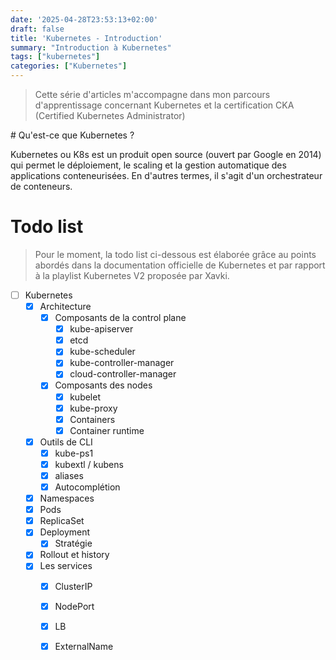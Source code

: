 ```yaml
---
date: '2025-04-28T23:53:13+02:00'
draft: false
title: 'Kubernetes - Introduction'
summary: "Introduction à Kubernetes"
tags: ["kubernetes"]
categories: ["Kubernetes"]
---
```


> Cette série d'articles m'accompagne dans mon parcours d'apprentissage concernant Kubernetes et la certification CKA (Certified Kubernetes Administrator)

# Qu'est-ce que Kubernetes ?

Kubernetes ou K8s est un produit open source (ouvert par Google en 2014) qui permet le déploiement, le scaling et la gestion automatique des applications conteneurisées. En d'autres termes, il s'agit d'un orchestrateur de conteneurs.

# Todo list

> Pour le moment, la todo list ci-dessous est élaborée grâce au points abordés dans la documentation officielle de Kubernetes et par rapport à la playlist Kubernetes V2 proposée par Xavki.

- [ ] Kubernetes
    - [x] Architecture
        - [x] Composants de la control plane
            - [x] kube-apiserver
            - [x] etcd
            - [x] kube-scheduler
            - [x] kube-controller-manager
            - [x] cloud-controller-manager
        - [x] Composants des nodes
            - [x] kubelet
            - [x] kube-proxy
            - [x] Containers
            - [x] Container runtime
    - [x] Outils de CLI
        - [x] kube-ps1
        - [x] kubextl / kubens
        - [x] aliases
        - [x] Autocomplétion    
    - [x] Namespaces
    - [x] Pods
    - [x] ReplicaSet
    - [x] Deployment
        - [X] Stratégie
    - [x] Rollout et history
    - [x] Les services
        - [x] ClusterIP
        - [x] NodePort
        - [x] LB
        - [x] ExternalName
        